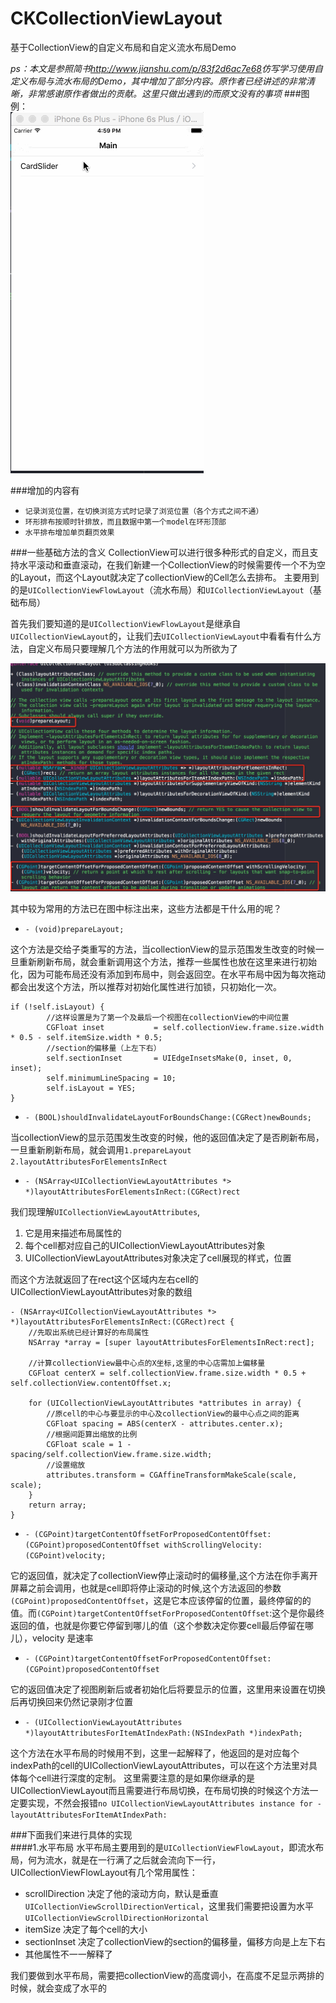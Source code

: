 # CKCollectionViewLayout
基于CollectionView的自定义布局和自定义流水布局Demo  

_ps：本文是参照简书<http://www.jianshu.com/p/83f2d6ac7e68>仿写学习使用自定义布局与流水布局的Demo，其中增加了部分内容。原作者已经讲述的非常清晰，非常感谢原作者做出的贡献。这里只做出遇到的而原文没有的事项_
###图例：  
![](https://raw.githubusercontent.com/Yck-Dakucha/CKCollectionViewLayout/master/Picture/Demo.gif)

###增加的内容有
* `记录浏览位置，在切换浏览方式时记录了浏览位置（各个方式之间不通）`
* `环形排布按顺时针排放，而且数据中第一个model在环形顶部`
* `水平排布增加单页翻页效果`

###一些基础方法的含义
CollectionView可以进行很多种形式的自定义，而且支持水平滚动和垂直滚动，在我们新建一个CollectionView的时候需要传一个不为空的Layout，而这个Layout就决定了collectionView的Cell怎么去排布。
主要用到的是`UICollectionViewFlowLayout`（流水布局）和`UICollectionViewLayout`（基础布局）  

首先我们要知道的是`UICollectionViewFlowLayout`是继承自`UICollectionViewLayout`的，让我们去`UICollectionViewLayout`中看看有什么方法，自定义布局只要理解几个方法的作用就可以为所欲为了  

![](https://raw.githubusercontent.com/Yck-Dakucha/CKCollectionViewLayout/master/Picture/CollectionViewLayoutMethod.png)  

其中较为常用的方法已在图中标注出来，这些方法都是干什么用的呢？

* `- (void)prepareLayout;`

这个方法是交给子类重写的方法，当collectionView的显示范围发生改变的时候一旦重新刷新布局，就会重新调用这个方法，推荐一些属性也放在这里来进行初始化，因为可能布局还没有添加到布局中，则会返回空。在水平布局中因为每次拖动都会出发这个方法，所以推荐对初始化属性进行加锁，只初始化一次。

```
if (!self.isLayout) {
		//这样设置是为了第一个及最后一个视图在collectionView的中间位置
        CGFloat inset           = self.collectionView.frame.size.width * 0.5 - self.itemSize.width * 0.5;
        //section的偏移量（上左下右）
        self.sectionInset       = UIEdgeInsetsMake(0, inset, 0, inset);
        self.minimumLineSpacing = 10;
        self.isLayout = YES;
}
```
* `- (BOOL)shouldInvalidateLayoutForBoundsChange:(CGRect)newBounds;` 

当collectionView的显示范围发生改变的时候，他的返回值决定了是否刷新布局，一旦重新刷新布局，就会调用`1.prepareLayout 2.layoutAttributesForElementsInRect`

* `- (NSArray<UICollectionViewLayoutAttributes *> *)layoutAttributesForElementsInRect:(CGRect)rect` 

我们现理解`UICollectionViewLayoutAttributes`,  

1. 它是用来描述布局属性的
2. 每个cell都对应自己的UICollectionViewLayoutAttributes对象
3. UICollectionViewLayoutAttributes对象决定了cell展现的样式，位置

而这个方法就返回了在rect这个区域内左右cell的UICollectionViewLayoutAttributes对象的数组

```
- (NSArray<UICollectionViewLayoutAttributes *> *)layoutAttributesForElementsInRect:(CGRect)rect {
    //先取出系统已经计算好的布局属性
    NSArray *array = [super layoutAttributesForElementsInRect:rect];
    
    //计算collectionView最中心点的X坐标,这里的中心店需加上偏移量
    CGFloat centerX = self.collectionView.frame.size.width * 0.5 + self.collectionView.contentOffset.x;
    
    for (UICollectionViewLayoutAttributes *attributes in array) {
        //原cell的中心与要显示的中心及collectionView的最中心点之间的距离
        CGFloat spacing = ABS(centerX - attributes.center.x);
        //根据间距算出缩放的比例
        CGFloat scale = 1 - spacing/self.collectionView.frame.size.width;
        //设置缩放
        attributes.transform = CGAffineTransformMakeScale(scale, scale);
    }
    return array;
}
```

* `- (CGPoint)targetContentOffsetForProposedContentOffset:(CGPoint)proposedContentOffset withScrollingVelocity:(CGPoint)velocity; ` 

它的返回值，就决定了collectionView停止滚动时的偏移量,这个方法在你手离开屏幕之前会调用，也就是cell即将停止滚动的时候,这个方法返回的参数`(CGPoint)proposedContentOffset`，这是它本应该停留的位置，最终停留的的值。而`(CGPoint)targetContentOffsetForProposedContentOffset`:这个是你最终返回的值，也就是你要它停留到哪儿的值（这个参数决定你要cell最后停留在哪儿），velocity 是速率

* `- (CGPoint)targetContentOffsetForProposedContentOffset:(CGPoint)proposedContentOffset `  

它的返回值决定了视图刷新后或者初始化后将要显示的位置，这里用来设置在切换后再切换回来仍然记录刚才位置

* `- (UICollectionViewLayoutAttributes *)layoutAttributesForItemAtIndexPath:(NSIndexPath *)indexPath;`

这个方法在水平布局的时候用不到，这里一起解释了，他返回的是对应每个indexPath的cell的UICollectionViewLayoutAttributes，可以在这个方法里对具体每个cell进行深度的定制。
这里需要注意的是如果你继承的是UICollectionViewLayout而且需要进行布局切换，在布局切换的时候这个方法一定要实现，不然会报错`no UICollectionViewLayoutAttributes instance for -layoutAttributesForItemAtIndexPath:`  

###下面我们来进行具体的实现  
####1.水平布局
水平布局主要用到的是`UICollectionViewFlowLayout`，即流水布局，何为流水，就是在一行满了之后就会流向下一行，UICollectionViewFlowLayout有几个常用属性：  

* scrollDirection 决定了他的滚动方向，默认是垂直`UICollectionViewScrollDirectionVertical`，这里我们需要把设置为水平`UICollectionViewScrollDirectionHorizontal`  
* itemSize 决定了每个cell的大小
* sectionInset 决定了collectionView的section的偏移量，偏移方向是上左下右
* 其他属性不一一解释了

我们要做到水平布局，需要把collectionView的高度调小，在高度不足显示两排的时候，就会变成了水平的  


 





